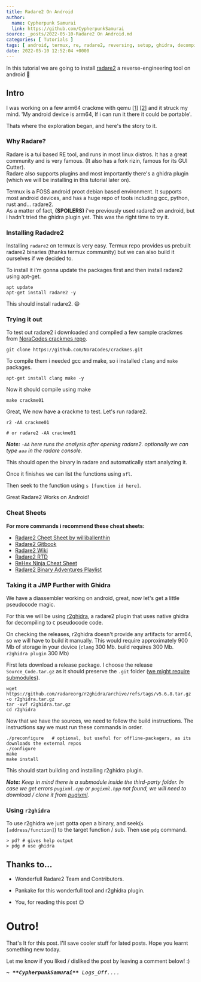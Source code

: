 ```yaml
---
title: Radare2 On Android
author: 
  name: Cypherpunk Samurai
  link: https://github.com/CypherpunkSamurai 
source: _posts/2022-05-10-Radare2 On Android.md
categories: [ Tutorials ]
tags: [ android, termux, re, radare2, reversing, setup, ghidra, decompiler, disassembly ]
date: 2022-05-10 12:52:04 +0000
---
```



In this tutorial we are going to install [radare2](https://rada.re) a reverse-engineering tool on android 📱  

## Intro
I was working on a few arm64 crackme with qemu [\[1\]](https://azeria-labs.com/arm-on-x86-qemu-user/) [\[2\]](https://azeria-labs.com/arm-on-x86-qemu-user/) and it struck my mind. 'My android device is arm64, If i can run it there it could be portable'.

Thats where the exploration began, and here's the story to it.

### Why Radare?
Radare is a tui based RE tool, and runs in most linux distros. It has a great community and is very famous. (It also has a fork rizin, famous for its GUI Cutter).   
Radare also supports plugins and most importantly there's a ghidra plugin (which we will be installing in this tutorial later on).  

Termux is a FOSS android proot debian based environment. It supports most android devices, and has a huge repo of tools including gcc, python, rust and... radare2.  
As a matter of fact, **(SPOILERS)** i've previously used radare2 on android, but i hadn't tried the ghidra plugin yet. This was the right time to try it.  

### Installing Radadre2
Installing `radare2` on termux is very easy. Termux repo provides us prebuilt radare2 binaries (thanks termux community) but we can also build it ourselves if we decided to.  

To install it i'm gonna update the packages first and then install radare2 using apt-get.  
```shell
apt update
apt-get install radare2 -y
```

This should install radare2. 😄  

### Trying it out
To test out radare2 i downloaded and compiled a few sample crackmes from [NoraCodes crackmes repo](https://github.com/NoraCodes/crackmes).  

```shell
git clone https://github.com/NoraCodes/crackmes.git
```

To compile them i needed gcc and make, so i installed `clang` and `make` packages.  
```shell
apt-get install clang make -y
```

Now it should compile using make  
```shell
make crackme01
```

Great, We now have a crackme to test. Let's run radare2.
```shell
r2 -AA crackme01

# or radare2 -AA crackme01
```
_**Note:** `-AA` here runs the analysis after opening radare2.
optionally we can type `aaa` in the radare console._

This should open the binary in radare and automatically start analyzing it.

Once it finishes we can list the functions using `afl`.

Then seek to the function using `s [function id here]`.

Great Radare2 Works on Android!

### Cheat Sheets
**For more commands i recommend these cheat sheets:**
* [Radare2 Cheet Sheet by williballenthin](https://gist.github.com/williballenthin/6857590dab3e2a6559d7)
* [Radare2 Gitbook](https://blog.conspirator.io/tools/untitled)
* [Radare2 Wiki](https://github.com/radareorg/radare2/blob/master/doc/intro.md)
* [Radare2 RTD](https://r2wiki.readthedocs.io/en/latest/home/misc/cheatsheet/)
* [ReHex Ninja Cheat Sheet](https://rehex.ninja/posts/radare2-rizin-cheatsheet/)
* [Radare2 Binary Adventures Playlist](https://www.youtube.com/watch?v=oW8Ey5STrPI&list=PLg_QXA4bGHpvsW-qeoi3_yhiZg8zBzNwQ)


### Taking it a JMP Further with Ghidra
We have a diassembler working on android, great, now let's get a little pseudocode magic.

For this we will be using [r2ghidra](https://github.com/radareorg/r2ghidra), a radare2 plugin that uses native ghidra for decompiling to `C` pseudocode code.

On checking the releases, r2ghidra doesn't provide any artifacts for arm64, so we will have to build it manually. This would require approximately 900 Mb of storage in your device (`clang` 300 Mb. build requires 300 Mb. `r2ghidra plugin` 300 Mb)

First lets download a release package. I choose the release `Source_Code.tar.gz` as it should preserve the `.git` folder ([we might require submodules](https://github.com/radareorg/r2ghidra/tree/master/third-party)).

```shell
wget https://github.com/radareorg/r2ghidra/archive/refs/tags/v5.6.8.tar.gz -o r2ghidra.tar.gz
tar -xvf r2ghidra.tar.gz
cd r2ghidra
```

Now that we have the sources, we need to follow the build instructions. The instructions say we must run these commands in order.
```shell
./preconfigure   # optional, but useful for offline-packagers, as its downloads the external repos
./configure
make
make install
```

This should start building and installing r2ghidra plugin.

_**Note:** Keep in mind there is a submodule inside the third-party folder. In case we get errors `pugixml.cpp` or `pugixml.hpp` not found, we will need to download / clone it from [pugixml](https://github.com/zeux/pugixml)._

### Using `r2ghidra`
To use r2ghidra we just gotta open a binary, and seek(`s [address/function]`) to the target function / sub. Then use `pdg` command.

```shell
> pd? # gives help output
> pdg # use ghidra
```

## Thanks to...
- Wonderfull Radare2 Team and Contributors.  
- Pankake for this wonderfull tool and r2ghidra plugin.  

- You, for reading this post 😉  

# Outro!
That's It for this post. I'll save cooler stuff for lated posts. Hope you learnt something new today.

Let me know if you liked / disliked the post by leaving a comment below! :)

<font face="monospace">
<i>
<b>
~ **CypherpunkSamurai**
</b> Logs_Off....
</i>
</font>
